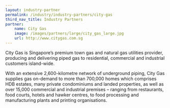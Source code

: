 ```yaml
---
layout: industry-partner
permalink: /industry/industry-partners/city-gas
third_nav_title: Industry Partners
partner:
    name: City Gas
    image: /images/partners/large/city_gas_large.jpg
    url: http://www.citygas.com.sg
---
```

City Gas is Singapore’s premium town gas and natural gas utilities provider, producing and delivering piped gas to residential, commercial and industrial customers island-wide.

With an extensive 2,600-kilometre network of underground piping, City Gas supplies gas on-demand to more than 700,000 homes which comprises HDB estates, many private condominiums and landed properties, as well as over 15,000 commercial and industrial premises – ranging from restaurants, food courts, hotels and hawker centres, to food processing and manufacturing plants and printing organisations.



